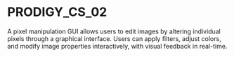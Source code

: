 # PRODIGY_CS_02
A pixel manipulation GUI allows users to edit images by altering individual pixels through a graphical interface. Users can apply filters, adjust colors, and modify image properties interactively, with visual feedback in real-time.

